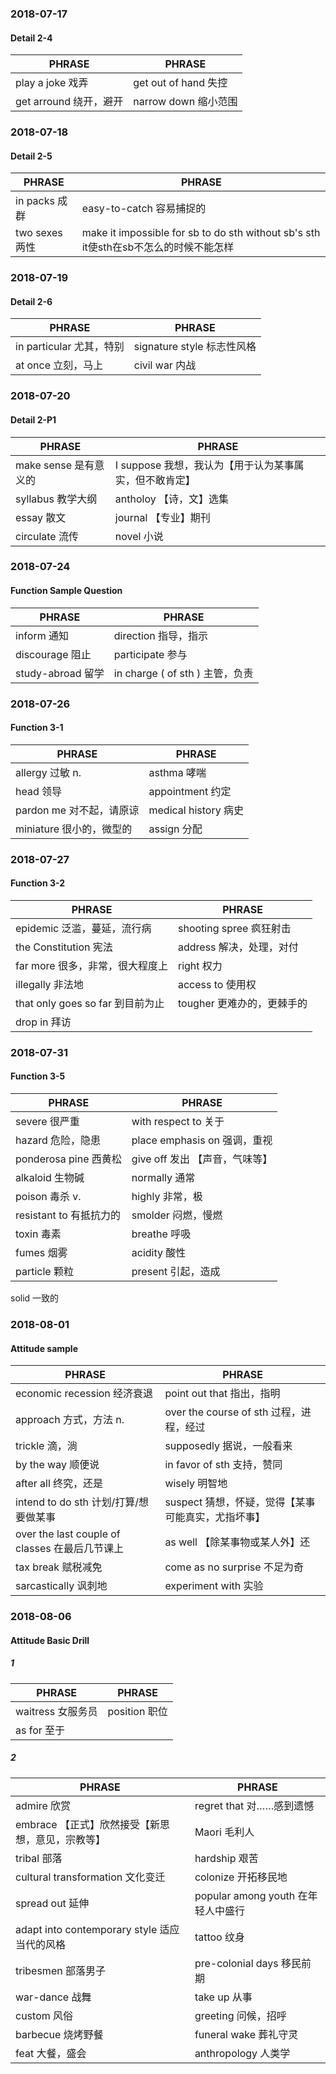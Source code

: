 ### 2018-07-17

#### Detail 2-4

PHRASE |  PHRASE
------------ | -------------
play a joke 戏弄 | get out of hand 失控
get arround 绕开，避开 | narrow down 缩小范围

### 2018-07-18

#### Detail 2-5

PHRASE |  PHRASE
------------ | -------------
in packs 成群 | easy-to-catch 容易捕捉的
two sexes 两性 | make it impossible for sb to do sth without sb's sth it使sth在sb不怎么的时候不能怎样

### 2018-07-19

#### Detail 2-6

PHRASE |  PHRASE
------------ | -------------
in particular 尤其，特别 | signature style 标志性风格
at once 立刻，马上 | civil war 内战

### 2018-07-20

#### Detail 2-P1

PHRASE |  PHRASE
------------ | -------------
make sense 是有意义的 | I suppose 我想，我认为【用于认为某事属实，但不敢肯定】
syllabus 教学大纲 | antholoy 【诗，文】选集
essay 散文 | journal 【专业】期刊
circulate 流传 | novel 小说

### 2018-07-24

#### Function Sample Question

PHRASE |  PHRASE
------------ | -------------
inform 通知 | direction 指导，指示
discourage 阻止 | participate 参与
study-abroad 留学 | in charge ( of sth ) 主管，负责

### 2018-07-26

#### Function 3-1

PHRASE |  PHRASE
------------ | -------------
allergy 过敏 n. | asthma 哮喘
head 领导 | appointment 约定
pardon me 对不起，请原谅 | medical history 病史
miniature 很小的，微型的 | assign 分配

### 2018-07-27

#### Function 3-2

PHRASE |  PHRASE
------------ | -------------
epidemic 泛滥，蔓延，流行病 | shooting spree 疯狂射击 
the Constitution 宪法 | address 解决，处理，对付
far more 很多，非常，很大程度上 | right 权力
illegally 非法地 | access to 使用权
that only goes so far 到目前为止 | tougher 更难办的，更棘手的
drop in 拜访 | 

### 2018-07-31

#### Function 3-5

PHRASE |  PHRASE
------------ | -------------
severe 很严重 | with respect to 关于
hazard 危险，隐患 | place emphasis on 强调，重视
ponderosa pine 西黄松 | give off 发出 【声音，气味等】
alkaloid 生物碱 | normally 通常
poison 毒杀 v. | highly 非常，极
resistant to 有抵抗力的 | smolder 闷燃，慢燃
toxin 毒素 | breathe 呼吸
fumes 烟雾 | acidity 酸性
particle 颗粒 | present 引起，造成
solid 一致的

### 2018-08-01

#### Attitude sample

PHRASE |  PHRASE
------------ | -------------
economic recession 经济衰退 | point out that 指出，指明
approach 方式，方法 n. | over the course of sth 过程，进程，经过
trickle 滴，淌 | supposedly 据说，一般看来
by the way 顺便说 |  in favor of sth 支持，赞同
after all 终究，还是 | wisely 明智地
intend to do sth 计划/打算/想要做某事 | suspect 猜想，怀疑，觉得【某事可能真实，尤指坏事】
over the last couple of classes 在最后几节课上 | as well 【除某事物或某人外】还
tax break 赋税减免 | come as no surprise 不足为奇
sarcastically 讽刺地 | experiment with 实验

### 2018-08-06

#### Attitude Basic Drill

##### 1

PHRASE |  PHRASE
------------ | -------------
waitress 女服务员 | position 职位
as for 至于 | 

##### 2

PHRASE |  PHRASE
------------ | -------------
admire 欣赏 | regret that 对……感到遗憾
embrace 【正式】欣然接受【新思想，意见，宗教等】 | Maori 毛利人
tribal 部落 | hardship 艰苦
cultural transformation 文化变迁 | colonize 开拓移民地
spread out 延伸 | popular among youth 在年轻人中盛行
adapt into contemporary style 适应当代的风格 | tattoo 纹身
tribesmen 部落男子 | pre-colonial days 移民前期
war-dance 战舞 | take up 从事
custom 风俗 | greeting 问候，招呼
barbecue 烧烤野餐 | funeral wake 葬礼守灵
feat 大餐，盛会 | anthropology 人类学
